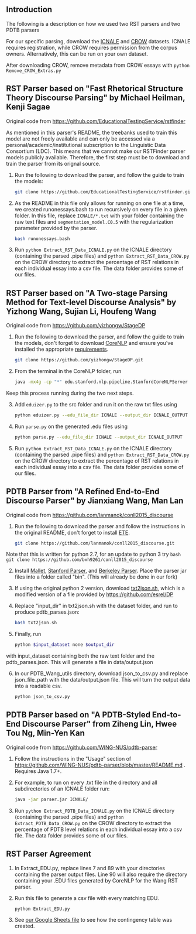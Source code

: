 ## Introduction

The following is a description on how we used two RST parsers and two PDTB parsers 

For our specific parsing, download the [ICNALE](https://language.sakura.ne.jp/icnale/download.html) and [CROW](https://crow.corporaproject.org/) datasets. ICNALE requires registration, while CROW requires permission from the corpus owners. Alternatively, this can be run on your own dataset.

After downloading CROW, remove metadata from CROW essays with ```python Remove_CROW_Extras.py```

## RST Parser based on "Fast Rhetorical Structure Theory Discourse Parsing" by Michael Heilman, Kenji Sagae

Original code from https://github.com/EducationalTestingService/rstfinder

As mentioned in this parser's README, the treebanks used to train this model are not freely available and can only be accessed via a personal/academic/institutional subscription to the Linguistic Data Consortium (LDC). This means that we cannot make our RSTFinder parser models publicly available. Therefore, the first step must be to download and train the parser from its orignal source.

1. Run the following to download the parser, and follow the guide to train the models:

	```bash
	git clone https://github.com/EducationalTestingService/rstfinder.git
	```

2. As the README in this file only allows for running on one file at a time, we created runonessays.bash to run recursively on every file in a given folder. In this file, replace ```ICNALE/*.txt``` with your folder containing the raw text files and ```segmentation_model.C0.5``` with the regularization parameter provided by the parser.

	```bash
	bash runonessays.bash
	```

3. Run ```python Extract_RST_Data_ICNALE.py``` on the ICNALE directory (containing the parsed .pipe files) and ```python Extract_RST_Data_CROW.py``` on the CROW directory to extract the percentage of RST relations in each individual essay into a csv file. The data folder provides some of our files.

## RST Parser based on "A Two-stage Parsing Method for Text-level Discourse Analysis" by Yizhong Wang, Sujian Li, Houfeng Wang

Original code from https://github.com/yizhongw/StageDP

1. Run the following to download the parser, and follow the guide to train the models, don't forget to download [CoreNLP](https://stanfordnlp.github.io/CoreNLP/index.html) and ensure you've installed the appropriate [requirements](https://github.com/yizhongw/StageDP/blob/master/requirements.txt).

	```bash
	git clone https://github.com/yizhongw/StageDP.git
	```
	
2. From the terminal in the CoreNLP folder, run 

	```bash
	java -mx4g -cp "*" edu.stanford.nlp.pipeline.StanfordCoreNLPServer
	```

Keep this process running during the two next steps.
	
3. Add ```eduizer.py``` to the src folder and run it on the raw txt files using 
	
	```bash
	python eduizer.py --edu_file_dir ICNALE --output_dir ICNALE_OUTPUT
	```

4. Run ```parse.py``` on the generated .edu files using
	
	```bash
	python parse.py --edu_file_dir ICNALE --output_dir ICNALE_OUTPUT
	```

5. Run ```python Extract_RST_Data_ICNALE.py``` on the ICNALE directory (containing the parsed .pipe files) and ```python Extract_RST_Data_CROW.py``` on the CROW directory to extract the percentage of RST relations in each individual essay into a csv file. The data folder provides some of our files.

## PDTB Parser from "A Refined End-to-End Discourse Parser" by Jianxiang Wang, Man Lan

Original code from https://github.com/lanmanok/conll2015_discourse

1. Run the following to download the parser and follow the instructions in the original README, don't forget to install [ETE](http://etetoolkit.org/download/).

 	```bash
	git clone https://github.com/lanmanok/conll2015_discourse.git
	```

Note that this is written for python 2.7, for an update to python 3 try
	```bash
	git clone https://github.com/bxh9261/conll2015_discourse
	```
	
2. Install [Mallet](https://mallet.cs.umass.edu/download.php), [Stanford Parser](https://nlp.stanford.edu/software/lex-parser.shtml#Download), and [Berkeley Parser](https://github.com/slavpetrov/berkeleyparser). Place the parser jar files into a folder called "bin". (This will already be done in our fork)

3. If using the original python 2 version, download [txt2json.sh](https://github.com/bxh9261/conll2015_discourse/blob/master/txt2json.sh), which is a modified version of a file provided by https://github.com/esrel/DP

4. Replace "input_dir" in txt2json.sh with the dataset folder, and run to produce pdtb_parses.json:

	```bash
	bash txt2json.sh
	```
	
5. Finally, run

	```bash
	python $input_dataset none $output_dir
	```
with input_dataset containing both the raw text folder and the pdtb_parses.json. This will generate a file in data/output.json

6. In our PDTB_Wang_utils directory, download json_to_csv.py and replace json_file_path with the data/output.json file. This will turn the output data into a readable csv.

	```bash
	python json_to_csv.py
	```

## PDTB Parser based on "A PDTB-Styled End-to-End Discourse Parser" from Ziheng Lin, Hwee Tou Ng, Min-Yen Kan

Original code from https://github.com/WING-NUS/pdtb-parser

1. Follow the instructions in the "Usage" section of https://github.com/WING-NUS/pdtb-parser/blob/master/README.md . Requires Java 1.7+.

2. For example, to run on every .txt file in the directory and all subdirectories of an ICNALE folder run:

	```bash
	java -jar parser.jar ICNALE/
	```
	
3. Run ```python Extract_PDTB_Data_ICNALE.py``` on the ICNALE directory (containing the parsed .pipe files) and ```python Extract_PDTB_Data_CROW.py``` on the CROW directory to extract the percentage of PDTB level relations in each individual essay into a csv file. The data folder provides some of our files.

## RST Parser Agreement

1. In Extract_EDU.py, replace lines 7 and 89 with your directories containing the parser output files. Line 90 will also require the directory containing your .EDU files generated by CoreNLP for the Wang RST parser.

2. Run this file to generate a csv file with every matching EDU.

	```bash
	python Extract_EDU.py
	```

3. See [our Google Sheets file](https://docs.google.com/spreadsheets/d/1JMQXnRybiZoi_rOcJExeoIrW31a4lLgpyr8aPCrMBms/edit?usp=sharing) to see how the contingency table was created.


